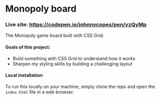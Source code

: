 # Monopoly board

### Live site: https://codepen.io/johnnycopes/pen/yzQyMp

The Monopoly game board built with CSS Grid.

#### Goals of this project:

- Build something with CSS Grid to understand how it works
- Sharpen my styling skills by building a challenging layout

#### Local installation:

To run this locally on your machine, simply clone the repo and open the ```index.html``` file in a web browser.